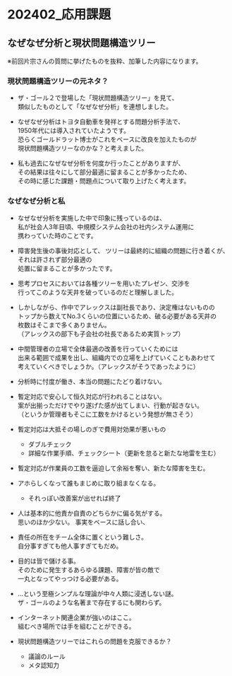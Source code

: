 
<style>
  hr {  
    opacity: 0;  
    break-after: page;  
  }  
</style>

# 202402_応用課題

## なぜなぜ分析と現状問題構造ツリー

※前回片宗さんの質問に挙げたものを抜粋、加筆した内容になります。

### 現状問題構造ツリーの元ネタ？

- ザ・ゴール２で登場した「現状問題構造ツリー」を見て、  
  類似したものとして「なぜなぜ分析」を連想しました。

- なぜなぜ分析はトヨタ自動車を発祥とする問題分析手法で、  
  1950年代には導入されていたようです。  
  恐らくゴールドラット博士がこれをベースに改良を加えたものが  
  現状問題構造ツリーなのかな？と考えました。

- 私も過去になぜなぜ分析を何度か行ったことがありますが、  
  その結果は往々にして部分最適に留まることが多かったため、  
  その時に感じた課題・問題点について取り上げたく考えます。

### なぜなぜ分析と私

- なぜなぜ分析を実施した中で印象に残っているのは、  
  私が社会人3年目頃、中規模システム会社の社内システム運用に  
  携わっていた時のことです。

- 障害発生後の事後対応として、
  ツリーは最終的に組織の問題に行き着くが、それは許されず部分最適の  
  処置に留まることが多かったです。

- 思考プロセスにおいては各種ツリーを用いたプレゼン、交渉を  
行ってこのような天井を破っているのだと理解しました。

- しかしながら、作中でアレックスは副社長であり、決定権はないものの  
トップから数えてNo.3くらいの位置にいるため、破る必要がある天井の  
枚数はそこまで多くありません。  
（アレックスの部下も子会社の社長であるため実質トップ）

- 中間管理者の立場で全体最適の改善を行っていくためには  
出来る範囲で成果を出し、組織内での立場を上げていくこともあわせて  
考えていくべきでしょうか。（アレックスがそうであったように）

- 分析時に忖度が働き、本当の問題にたどり着けない。

- 暫定対応で安心して恒久対応が行われることはない。  
  案が出揃っただけでやり遂げた感が出てしまい、行動が起きない。  
  （というか管理者もそこに工数をかけるという発想が無さそう）

- 暫定対応は大抵その場しのぎで費用対効果が悪いもの
  - ダブルチェック
  - 詳細な作業手順、チェックシート（更新を怠ると新たな地雷を生む）

- 暫定対応が作業員の工数を逼迫して余裕を奪い、新たな障害を生む。

- アホらしくなって誰もまじめに取り組まなくなる。
  - それっぽい改善案が出せれば終了

- 人は基本的に他責か自責のどちらかに偏る気がする。  
  思いのほか少ない。
  事実をベースに話し合い、

- 責任の所在をチーム全体に置くという難しさ。  
  自分事すぎても他人事すぎてもだめ。

- 目的は皆で儲ける事。  
  そのために発生するあらゆる課題、障害が皆の敵で  
  一丸となってやっつける必要がある。

- …という至極シンプルな理論が中々人類に浸透しない謎。  
  ザ・ゴールのような名著まで存在するにも関わらず。

- インターネット関連企業が強いのはここ。  
  組むべき場所では手を組むことができる。

- 現状問題構造ツリーではこれらの問題を克服できるか？
  - 議論のルール
  - メタ認知力
